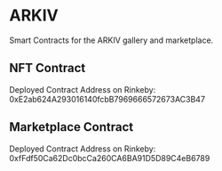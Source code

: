 # ARKIV

Smart Contracts for the ARKIV gallery and marketplace.

## NFT Contract

Deployed Contract Address on Rinkeby:
0xE2ab624A293016140fcbB7969666572673AC3B47

## Marketplace Contract

Deployed Contract Address on Rinkeby:
0xfFdf50Ca62Dc0bcCa260CA6BA91D5D89C4eB6789
